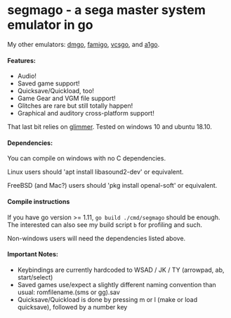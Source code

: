 # segmago - a sega master system emulator in go

My other emulators:
[dmgo](https://github.com/theinternetftw/dmgo),
[famigo](https://github.com/theinternetftw/famigo),
[vcsgo](https://github.com/theinternetftw/vcsgo), and
[a1go](https://github.com/theinternetftw/a1go).

#### Features:
 * Audio!
 * Saved game support!
 * Quicksave/Quickload, too!
 * Game Gear and VGM file support!
 * Glitches are rare but still totally happen!
 * Graphical and auditory cross-platform support!

That last bit relies on [glimmer](https://github.com/theinternetftw/glimmer). Tested on windows 10 and ubuntu 18.10.

#### Dependencies:

You can compile on windows with no C dependencies.

Linux users should 'apt install libasound2-dev' or equivalent.

FreeBSD (and Mac?) users should 'pkg install openal-soft' or equivalent.

#### Compile instructions

If you have go version >= 1.11, `go build ./cmd/segmago` should be enough. The interested can also see my build script `b` for profiling and such.

Non-windows users will need the dependencies listed above.

#### Important Notes:

 * Keybindings are currently hardcoded to WSAD / JK / TY (arrowpad, ab, start/select)
 * Saved games use/expect a slightly different naming convention than usual: romfilename.(sms or gg).sav
 * Quicksave/Quickload is done by pressing m or l (make or load quicksave), followed by a number key

